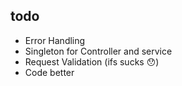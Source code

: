 ## todo
- Error Handling
- Singleton for Controller and service
- Request Validation (ifs sucks 😯)
- Code better 